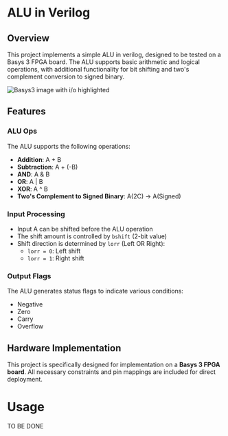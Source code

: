 # ALU in Verilog

## Overview
This project implements a simple ALU in verilog, designed to be tested on a Basys 3 FPGA board. The ALU supports basic arithmetic and logical operations, with additional functionality for bit shifting and two's complement conversion to signed binary.

![Basys3 image with i/o highlighted](https://media1.tenor.com/m/8UMci6fGKosAAAAC/swag-club-penguin.gif)

## Features

### ALU Ops
The ALU supports the following operations:
- **Addition**: A + B
- **Subtraction**: A + (-B)
- **AND**: A & B
- **OR**: A | B
- **XOR**: A ^ B
- **Two's Complement to Signed Binary**: A(2C) -> A(Signed)

### Input Processing
- Input A can be shifted before the ALU operation
- The shift amount is controlled by `bshift` (2-bit value)
- Shift direction is determined by `lorr` (Left OR Right):
  - `lorr = 0`: Left shift
  - `lorr = 1`: Right shift

### Output Flags
The ALU generates status flags to indicate various conditions:
- Negative
- Zero
- Carry
- Overflow

## Hardware Implementation

This project is specifically designed for implementation on a **Basys 3 FPGA board**. All necessary constraints and pin mappings are included for direct deployment.

# Usage

TO BE DONE
